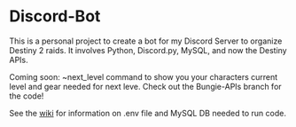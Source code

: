 # Discord-Bot

This is a personal project to create a bot for my Discord Server to organize Destiny 2 raids.  It involves Python, Discord.py, MySQL, and now the Destiny APIs.<br>  

Coming soon: ~next_level command to show you your characters current level and gear needed for next leve.  Check out the Bungie-APIs branch for the code!

See the [wiki](https://github.com/michaelScarfi/Discord-Bot/wiki) for information on .env file and MySQL DB needed to run code.<br/>
